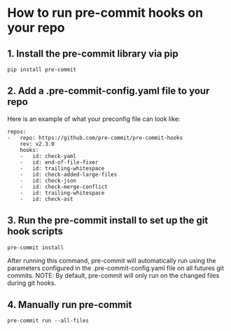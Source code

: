 # How to run pre-commit hooks on your repo
## 1. Install the pre-commit library via pip
```
pip install pre-commit
```
## 2. Add a .pre-commit-config.yaml file to your repo
Here is an example of what your preconfig file can look like:
```
repos:
-   repo: https://github.com/pre-commit/pre-commit-hooks
    rev: v2.3.0
    hooks:
    -   id: check-yaml
    -   id: end-of-file-fixer
    -   id: trailing-whitespace
    -   id: check-added-large-files
    -   id: check-json
    -   id: check-merge-conflict
    -   id: trailing-whitespace
    -   id: check-ast
```
## 3. Run the pre-commit install to set up the git hook scripts
```
pre-commit install
```
After running this command, pre-commit will automatically run using the parameters configured in the .pre-commit-config.yaml file on all futures git commits.
NOTE: By default, pre-commit will only run on the changed files during git hooks.
## 4. Manually run pre-commit
```
pre-commit run --all-files
```

